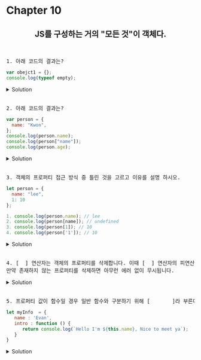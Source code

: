 # Chapter 10

<h2 align="center">JS를 구성하는 거의 "모든 것"이 객체다.</h2>
<br>

<pre>1. 아래 코드의 결과는? </pre>

```js
var obejct1 = {};
console.log(typeof empty);
```

   <details>
      <summary>Solution</summary>
        <strong>정답은 : object 
        <br>프로퍼티가 없어도 객체는 생성 됩니다.</strong><br>
   </details> 
<br>

<pre>2. 아래 코드의 결과는? </pre>

```js
var person = {
  name: "Kwon",
};
console.log(person.name);
console.log(person["name"]);
console.log(person.age);
```

   <details>
      <summary>Solution</summary>
        <strong> 첫번째, 두번째 은 Kwon이 출력되지만<br> 
        <br>세번째는 객체에 존재하지 않는 프로퍼티에 접근해서 undefined가 반환됩니다.</strong><br>
   </details> 
<br>

<pre>3. 객체의 프로퍼티 접근 방식 중 틀린 것을 고르고 이유를 설명 하시오.
</pre>

```js
let person = {
  name: "lee",
  1: 10
};

1. console.log(person.name); // lee
2. console.log(person[name]); // undefined
3. console.log(person[1]); // 10
4. console.log(person['1']); // 10
```

<details>
   <summary>Solution</summary>
      <strong>2번</strong>
      <pre>[해설]<br/>대괄호 표기법을 사용하는 경우 대괄호 프로퍼티 접근 연산자 내부에 지정하는 프로퍼티 키는 반드시 따옴표로 감싼 문자열이어야 합니다. 따옴표로 감싸지 않으면 자바스크립트 엔진은 식별자로 해석합니다. 2번은 객체에 존재하지 않는 프로퍼티에 접근하였으므로 undefined를 반환합니다.</pre>
</details>

<br>

<pre>4. [  ] 연산자는 객체의 프로퍼티를 삭제합니다. 이때 [  ] 연산자의 피연산자는 프로퍼티 값에 접근할 수 있는 표현식이어야 합니다. <br>만약 존재하지 않는 프로퍼티를 삭제하면 아무런 에러 없이 무시됩니다.
</pre>

<details>
   <summary>Solution</summary>
      <strong>delete</strong>
</details>

<br>

<pre>5. 프로퍼티 값이 함수일 경우 일반 함수와 구분하기 위해 [       ]라 부른다.
</pre>

```js
let myInfo  = {
   name : 'Evan',
   intro : function () {
      return console.log(`Hello I'm ${this.name}, Nice to meet ya`);
   }
}
```

<details>
   <summary>Solution</summary>
      <strong>메소드(Method)</strong>
</details>

<br>